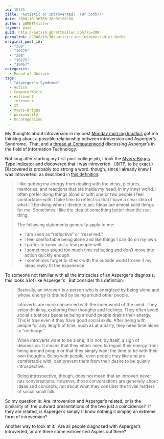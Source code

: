 ```yaml
---
id: 10225
title: 'Autistic or introverted?  (Or both)?'
date: 2008-10-30T05:28:02+00:00
author: gBRETTmiller
layout: post
guid: http://autism.gbrettmiller.com/?p=308
permalink: /2008/10/30/autistic-or-introverted-or-both/
original_post_id:
  - "308"
  - "10225"
  - "308"
  - "10225"
  - "10467"
categories:
  - Pound of Obscure
tags:
  - "Asperger's Syndrome"
  - Autism
  - ComputerWorld
  - extrovert
  - introvert
  - IT
  - Myers-Briggs
  - personality
  - Uncategorized
---
```

My thoughts about introversion in my post [Monday morning lunatics](http://autism.gbrettmiller.com/2008/10/monday-morning-lunatics) got me thinking about a possible relationship between introversion and Asperger&#8217;s Syndrome.  That, and a [thread at Computerworld](http://blogs.computerworld.com/tags/aspergers_syndrome) discussing Asperger&#8217;s in the field of Information Technology.

Not long after starting my first post-college job, I took the [Myers-Briggs Type Indicator](http://www.myersbriggs.org/my-mbti-personality-type/mbti-basics/) and discovered that I was introverted.  ([INTP](http://www.myersbriggs.org/my-mbti-personality-type/mbti-basics/the-16-mbti-types.asp#INTP), to be exact.)  Discovered is probably too strong a word, though, since I already knew I was introverted, as described in [this definition](http://www.myersbriggs.org/my-mbti-personality-type/mbti-basics/extraversion-or-introversion.asp):

> I like getting my energy from dealing with the ideas, pictures, memories, and reactions that are inside my head, in my inner world. I often prefer doing things alone or with one or two people I feel comfortable with. I take time to reflect so that I have a clear idea of what I’ll be doing when I decide to act. Ideas are almost solid things for me. Sometimes I like the idea of something better than the real thing.
> 
> The following statements generally apply to me:
> 
>   * I am seen as “reflective” or “reserved.”
>   * I feel comfortable being alone and like things I can do on my own.
>   * I prefer to know just a few people well.
>   * I sometimes spend too much time reflecting and don’t move into action quickly enough.
>   * I sometimes forget to check with the outside world to see if my ideas really fit the experience.

To someone not familiar with all the intricacies of an Asperger&#8217;s diagnosis, this looks a lot like Asperger&#8217;s.  But consider this definition:

> Basically, an introvert is a person who is energized by being alone and whose energy is drained by being around other people.
> 
> Introverts are more concerned with the inner world of the mind. They enjoy thinking, exploring their thoughts and feelings. They often avoid social situations because being around people drains their energy. This is true even if they have good social skills. After being with people for any length of time, such as at a party, they need time alone to &#8220;recharge.&#8221;
> 
> When introverts want to be alone, it is not, by itself, a sign of depression. It means that they either need to regain their energy from being around people or that they simply want the time to be with their own thoughts. Being with people, even people they like and are comfortable with, can prevent them from their desire to be quietly introspective.
> 
> Being introspective, though, does not mean that an introvert never has conversations. However, those conversations are generally about ideas and concepts, not about what they consider the trivial matters of social small talk.

So my question is: Are introversion and Asperger&#8217;s related, or is the similarity of  the outward presentations of the two just a coincidence?  If they are related, is Asperger&#8217;s simply (I know nothing it simple) an extreme form of introversion?

Another way to look at it:  Are all people diagnosed with Asperger&#8217;s introverted, or are there some extroverted Aspies out there?